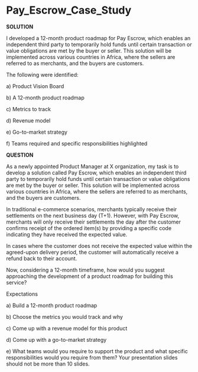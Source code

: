 # Pay_Escrow_Case_Study

**SOLUTION**

I developed a 12-month product roadmap for Pay Escrow, which enables an independent third party to temporarily hold funds until certain transaction or value obligations are met by the buyer or seller. 
This solution will be implemented across various countries in Africa, where the sellers are referred to as merchants, and the buyers are customers.

The following were identified:

a) Product Vision Board

b) A 12-month product roadmap

c) Metrics to track

d) Revenue model

e) Go-to-market strategy 

f) Teams required and specific responsibilities highlighted



**QUESTION**

As a newly appointed Product Manager at X organization, my task is to develop a solution called Pay Escrow, which enables an independent third party to temporarily hold funds until certain transaction or value obligations are met by the buyer or seller. This solution will be implemented across various countries in Africa, where the sellers are referred to as merchants, and the buyers are customers.

In traditional e-commerce scenarios, merchants typically receive their settlements on the next business day (T+1). However, with Pay Escrow, merchants will only receive their settlements the day after the customer confirms receipt of the ordered item(s) by providing a specific code indicating they have received the expected value.

In cases where the customer does not receive the expected value within the agreed-upon delivery period, the customer will automatically receive a refund back to their account.

Now, considering a 12-month timeframe, how would you suggest approaching the development of a product roadmap for building this service?

Expectations 

a) Build a 12-month product roadmap 

b) Choose the metrics you would track and why 

c) Come up with a revenue model for this product 

d) Come up with a go-to-market strategy 

e) What teams would you require to support the product and what specific responsibilities would you require from them? 
Your presentation slides should not be more than 10 slides.

